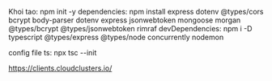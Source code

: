 Khoi tao: npm init -y
dependencies:
npm install express dotenv @types/cors bcrypt body-parser dotenv express jsonwebtoken mongoose morgan @types/bcrypt @types/jsonwebtoken rimraf
devDependencies:
npm i -D typescript @types/express @types/node concurrently nodemon

config file ts: npx tsc --init

https://clients.cloudclusters.io/

